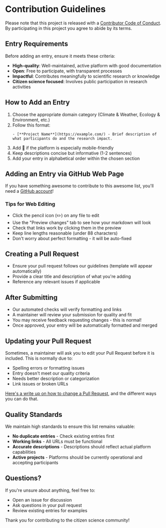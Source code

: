 # Contribution Guidelines

Please note that this project is released with a [Contributor Code of Conduct](./CODE_OF_CONDUCT.md). By participating in this project you agree to abide by its terms.

## Entry Requirements

Before adding an entry, ensure it meets these criteria:
- **High-quality**: Well-maintained, active platform with good documentation
- **Open**: Free to participate, with transparent processes
- **Impactful**: Contributes meaningfully to scientific research or knowledge
- **Citizen science focused**: Involves public participation in research activities

## How to Add an Entry

1. Choose the appropriate domain category (Climate & Weather, Ecology & Environment, etc.)
2. Follow this format:
   ```
   - [**Project Name**](https://example.com/) - Brief description of what participants do and the research impact.
   ```
3. Add 📱 if the platform is especially mobile-friendly
4. Keep descriptions concise but informative (1-2 sentences)
5. Add your entry in alphabetical order within the chosen section

## Adding an Entry via GitHub Web Page

If you have something awesome to contribute to this awesome list, you'll need a [GitHub account](https://github.com/join)!

### Tips for Web Editing
- Click the pencil icon (✏️) on any file to edit
- Use the "Preview changes" tab to see how your markdown will look
- Check that links work by clicking them in the preview
- Keep line lengths reasonable (under 88 characters)
- Don't worry about perfect formatting - it will be auto-fixed

## Creating a Pull Request

- Ensure your pull request follows our guidelines (template will appear automatically)
- Provide a clear title and description of what you're adding
- Reference any relevant issues if applicable

## After Submitting

- Our automated checks will verify formatting and links
- A maintainer will review your submission for quality and fit
- You may receive feedback requesting changes - this is normal!
- Once approved, your entry will be automatically formatted and merged

## Updating your Pull Request

Sometimes, a maintainer will ask you to edit your Pull Request before it is included. This is normally due to:
- Spelling errors or formatting issues
- Entry doesn't meet our quality criteria
- Needs better description or categorization
- Link issues or broken URLs

[Here's a write up on how to change a Pull Request](https://github.com/RichardLitt/knowledge/blob/master/github/amending-a-commit-guide.md), and the different ways you can do that.

## Quality Standards

We maintain high standards to ensure this list remains valuable:
- **No duplicate entries** - Check existing entries first
- **Working links** - All URLs must be functional
- **Accurate descriptions** - Descriptions should reflect actual platform capabilities
- **Active projects** - Platforms should be currently operational and accepting participants

## Questions?

If you're unsure about anything, feel free to:
- Open an issue for discussion
- Ask questions in your pull request
- Review existing entries for examples

Thank you for contributing to the citizen science community!